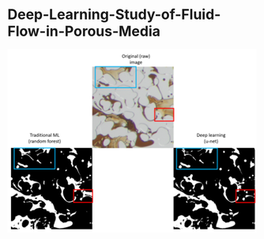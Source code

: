 # Deep-Learning-Study-of-Fluid-Flow-in-Porous-Media

![](https://raw.githubusercontent.com/DanialArab/images/main/my_papers/deep_learning_vs_rf.PNG)
